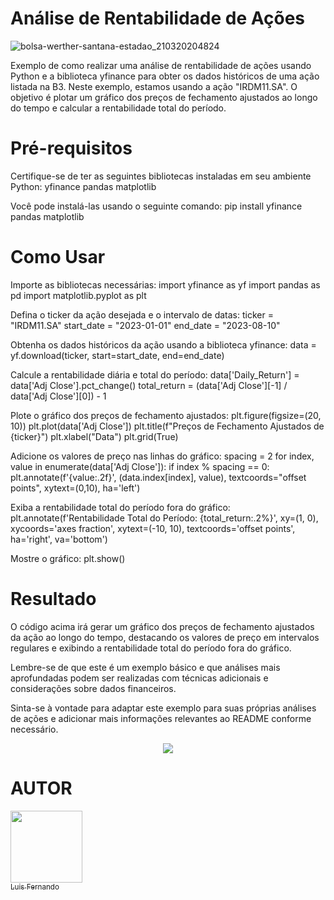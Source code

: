 # Análise de Rentabilidade de Ações
![bolsa-werther-santana-estadao_210320204824](https://github.com/luisfernandogbraga/Analise_diaria_a-oes/assets/134460985/5d5e714f-1408-4fd2-b005-26e162f9b735)



Exemplo de como realizar uma análise de rentabilidade de ações usando Python e a biblioteca yfinance para obter os dados históricos de uma ação listada na B3. Neste exemplo, estamos usando a ação "IRDM11.SA". O objetivo é plotar um gráfico dos preços de fechamento ajustados ao longo do tempo e calcular a rentabilidade total do período.

# Pré-requisitos

Certifique-se de ter as seguintes bibliotecas instaladas em seu ambiente Python:
yfinance
pandas
matplotlib

Você pode instalá-las usando o seguinte comando: pip install yfinance pandas matplotlib

# Como Usar
Importe as bibliotecas necessárias:
import yfinance as yf
import pandas as pd
import matplotlib.pyplot as plt

Defina o ticker da ação desejada e o intervalo de datas:
ticker = "IRDM11.SA"
start_date = "2023-01-01"
end_date = "2023-08-10"

Obtenha os dados históricos da ação usando a biblioteca yfinance:
data = yf.download(ticker, start=start_date, end=end_date)

Calcule a rentabilidade diária e total do período:
data['Daily_Return'] = data['Adj Close'].pct_change()
total_return = (data['Adj Close'][-1] / data['Adj Close'][0]) - 1

Plote o gráfico dos preços de fechamento ajustados:
plt.figure(figsize=(20, 10))
plt.plot(data['Adj Close'])
plt.title(f"Preços de Fechamento Ajustados de {ticker}")
plt.xlabel("Data")
plt.grid(True)

Adicione os valores de preço nas linhas do gráfico:
spacing = 2
for index, value in enumerate(data['Adj Close']):
    if index % spacing == 0:
        plt.annotate(f'{value:.2f}', (data.index[index], value), textcoords="offset points", xytext=(0,10), ha='left')

Exiba a rentabilidade total do período fora do gráfico:
plt.annotate(f'Rentabilidade Total do Período: {total_return:.2%}',
             xy=(1, 0), xycoords='axes fraction',
             xytext=(-10, 10), textcoords='offset points',
             ha='right', va='bottom')

Mostre o gráfico:
plt.show()

# Resultado
O código acima irá gerar um gráfico dos preços de fechamento ajustados da ação ao longo do tempo, destacando os valores de preço em intervalos regulares e exibindo a rentabilidade total do período fora do gráfico.

Lembre-se de que este é um exemplo básico e que análises mais aprofundadas podem ser realizadas com técnicas adicionais e considerações sobre dados financeiros.

Sinta-se à vontade para adaptar este exemplo para suas próprias análises de ações e adicionar mais informações relevantes ao README conforme necessário.

<p align="center">
<img loading="lazy" src="http://img.shields.io/static/v1?label=STATUS&message=FINALIZADO&color=BLUE&style=for-the-badge"/>
</p>

# AUTOR

[<img loading="height:auto" src="https://avatars.githubusercontent.com/u/134460985?v=4" width=115><br><sub>Luis Fernando </sub>](https://github.com/luisfernandogbraga) 






